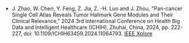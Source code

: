 - J. Zhao, W. Chen, Y. Feng, Z. Jia, Z. -H. Luo and J. Zhou, "Pan-cancer Single Cell Atlas Reveals Tumor Hallmark Gene Modules and Their Clinical Relevance," 2024 3rd International Conference on Health Big Data and Intelligent Healthcare (ICHIH), Zhuhai, China, 2024, pp. 222-227, doi: 10.1109/ICHIH63459.2024.11064793. [IEEE Xplore](https://ieeexplore.ieee.org/document/11064793)
